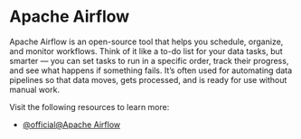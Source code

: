 # Apache Airflow

Apache Airflow is an open-source tool that helps you schedule, organize, and monitor workflows. Think of it like a to-do list for your data tasks, but smarter — you can set tasks to run in a specific order, track their progress, and see what happens if something fails. It’s often used for automating data pipelines so that data moves, gets processed, and is ready for use without manual work.

Visit the following resources to learn more:

- [@official@Apache Airflow](https://airflow.apache.org/)